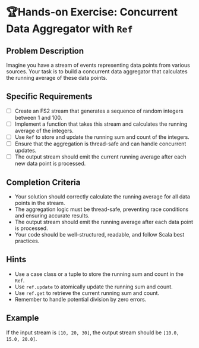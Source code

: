 # 🏆Hands-on Exercise: Concurrent Data Aggregator with `Ref`

## Problem Description

Imagine you have a stream of events representing data points from various sources. Your task is to build a concurrent data aggregator that calculates the running average of these data points.

## Specific Requirements

- [ ] Create an FS2 stream that generates a sequence of random integers between 1 and 100.
- [ ] Implement a function that takes this stream and calculates the running average of the integers.
- [ ] Use `Ref` to store and update the running sum and count of the integers.
- [ ] Ensure that the aggregation is thread-safe and can handle concurrent updates.
- [ ] The output stream should emit the current running average after each new data point is processed.

## Completion Criteria

- Your solution should correctly calculate the running average for all data points in the stream.
- The aggregation logic must be thread-safe, preventing race conditions and ensuring accurate results.
- The output stream should emit the running average after each data point is processed.
- Your code should be well-structured, readable, and follow Scala best practices.

## Hints

- Use a case class or a tuple to store the running sum and count in the `Ref`.
- Use `ref.update` to atomically update the running sum and count.
- Use `ref.get` to retrieve the current running sum and count.
- Remember to handle potential division by zero errors.

## Example

If the input stream is `[10, 20, 30]`, the output stream should be `[10.0, 15.0, 20.0]`.